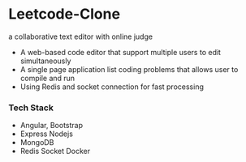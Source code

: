 # Leetcode-Clone
a collaborative text editor with online judge


- A web-based code editor that support multiple users to edit simultaneously
- A single page application list coding problems that allows user to compile and run
- Using Redis and socket connection for fast processing


### Tech Stack

- Angular, Bootstrap
- Express Nodejs 
- MongoDB 
- Redis Socket Docker

